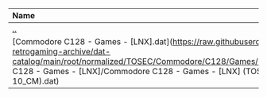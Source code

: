 |Name|Size|
|:---|---:|
|[..](../index.html)|DIR|
|[Commodore C128 - Games - [LNX].dat](https://raw.githubusercontent.com/open-retrogaming-archive/dat-catalog/main/root/normalized/TOSEC/Commodore/C128/Games/[LNX]/Commodore C128 - Games - [LNX]/Commodore C128 - Games - [LNX] (TOSEC-v2016-01-10_CM).dat)|1376|
